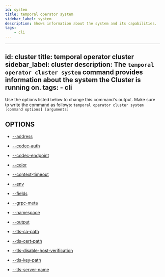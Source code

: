 ```yaml
---
id: system
title: temporal operator system
sidebar_label: system
description: Shows information about the system and its capabilities.
tags:
	- cli
---
```


---
id: cluster
title: temporal operator cluster
sidebar_label: cluster
description: The `temporal operator cluster system` command provides information about the system the Cluster is running on.
tags:
	- cli
---


Use the options listed below to change this command's output.
Make sure to write the command as follows:
`temporal operator cluster system [command options] [arguments]`

## OPTIONS

- [--address](/cmd-options/address)

- [--codec-auth](/cmd-options/codec-auth)

- [--codec-endpoint](/cmd-options/codec-endpoint)

- [--color](/cmd-options/color)

- [--context-timeout](/cmd-options/context-timeout)

- [--env](/cmd-options/env)

- [--fields](/cmd-options/fields)

- [--grpc-meta](/cmd-options/grpc-meta)

- [--namespace](/cmd-options/namespace)

- [--output](/cmd-options/output)

- [--tls-ca-path](/cmd-options/tls-ca-path)

- [--tls-cert-path](/cmd-options/tls-cert-path)

- [--tls-disable-host-verification](/cmd-options/tls-disable-host-verification)

- [--tls-key-path](/cmd-options/tls-key-path)

- [--tls-server-name](/cmd-options/tls-server-name)

